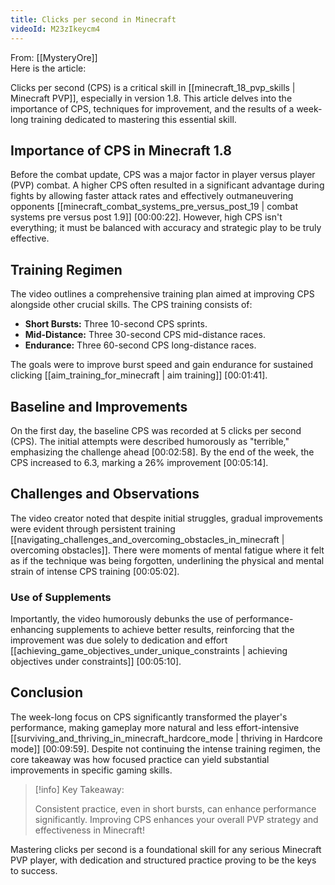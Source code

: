 ```yaml
---
title: Clicks per second in Minecraft
videoId: M23zIkeycm4
---
```


From: [[MysteryOre]] <br/> 
Here is the article:

Clicks per second (CPS) is a critical skill in [[minecraft_18_pvp_skills | Minecraft PVP]], especially in version 1.8. This article delves into the importance of CPS, techniques for improvement, and the results of a week-long training dedicated to mastering this essential skill.

## Importance of CPS in Minecraft 1.8

Before the combat update, CPS was a major factor in player versus player (PVP) combat. A higher CPS often resulted in a significant advantage during fights by allowing faster attack rates and effectively outmaneuvering opponents [[minecraft_combat_systems_pre_versus_post_19 | combat systems pre versus post 1.9]] [<a class="yt-timestamp" data-t="00:00:22">00:00:22</a>]. However, high CPS isn't everything; it must be balanced with accuracy and strategic play to be truly effective.

## Training Regimen

The video outlines a comprehensive training plan aimed at improving CPS alongside other crucial skills. The CPS training consists of:

- **Short Bursts:** Three 10-second CPS sprints.
- **Mid-Distance:** Three 30-second CPS mid-distance races.
- **Endurance:** Three 60-second CPS long-distance races.

The goals were to improve burst speed and gain endurance for sustained clicking [[aim_training_for_minecraft | aim training]] [<a class="yt-timestamp" data-t="00:01:41">00:01:41</a>].

## Baseline and Improvements

On the first day, the baseline CPS was recorded at 5 clicks per second (CPS). The initial attempts were described humorously as "terrible," emphasizing the challenge ahead [<a class="yt-timestamp" data-t="00:02:58">00:02:58</a>]. By the end of the week, the CPS increased to 6.3, marking a 26% improvement [<a class="yt-timestamp" data-t="00:05:14">00:05:14</a>].

## Challenges and Observations

The video creator noted that despite initial struggles, gradual improvements were evident through persistent training [[navigating_challenges_and_overcoming_obstacles_in_minecraft | overcoming obstacles]]. There were moments of mental fatigue where it felt as if the technique was being forgotten, underlining the physical and mental strain of intense CPS training [<a class="yt-timestamp" data-t="00:05:02">00:05:02</a>]. 

### Use of Supplements

Importantly, the video humorously debunks the use of performance-enhancing supplements to achieve better results, reinforcing that the improvement was due solely to dedication and effort [[achieving_game_objectives_under_unique_constraints | achieving objectives under constraints]] [<a class="yt-timestamp" data-t="00:05:10">00:05:10</a>].

## Conclusion

The week-long focus on CPS significantly transformed the player's performance, making gameplay more natural and less effort-intensive [[surviving_and_thriving_in_minecraft_hardcore_mode | thriving in Hardcore mode]] [<a class="yt-timestamp" data-t="00:09:59">00:09:59</a>]. Despite not continuing the intense training regimen, the core takeaway was how focused practice can yield substantial improvements in specific gaming skills.

> [!info] Key Takeaway:
>
> Consistent practice, even in short bursts, can enhance performance significantly. Improving CPS enhances your overall PVP strategy and effectiveness in Minecraft!

Mastering clicks per second is a foundational skill for any serious Minecraft PVP player, with dedication and structured practice proving to be the keys to success.